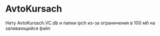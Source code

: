 # AvtoKursach
 
 Нету AvtoKursach.VC.db и папки ipch из-за ограничения в 100 мб на заливающийся файл
